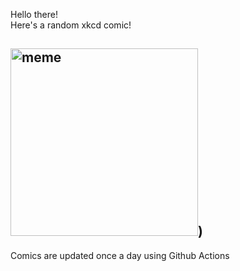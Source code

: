 Hello there! <br>Here's a random xkcd comic!<br>
## <img src="https://imgs.xkcd.com/comics/national_language.jpg" alt="meme" width="300"/>)<br>
Comics are updated once a day using Github Actions